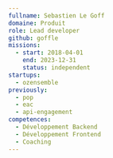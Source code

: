 ```yaml
---
fullname: Sebastien Le Goff
domaine: Produit
role: Lead developer
github: goffle
missions:
  - start: 2018-04-01
    end: 2023-12-31
    status: independent
startups:
  - ozensemble
previously:
  - pop
  - eac
  - api-engagement
competences:
  - Développement Backend
  - Développement Frontend
  - Coaching
---
```

